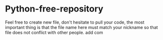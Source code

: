# Python-free-repository
Feel free to create new file, don't hesitate to pull your code, the most important thing is that the file name here must match your nickname so that file does not conflict with other people.
add com
